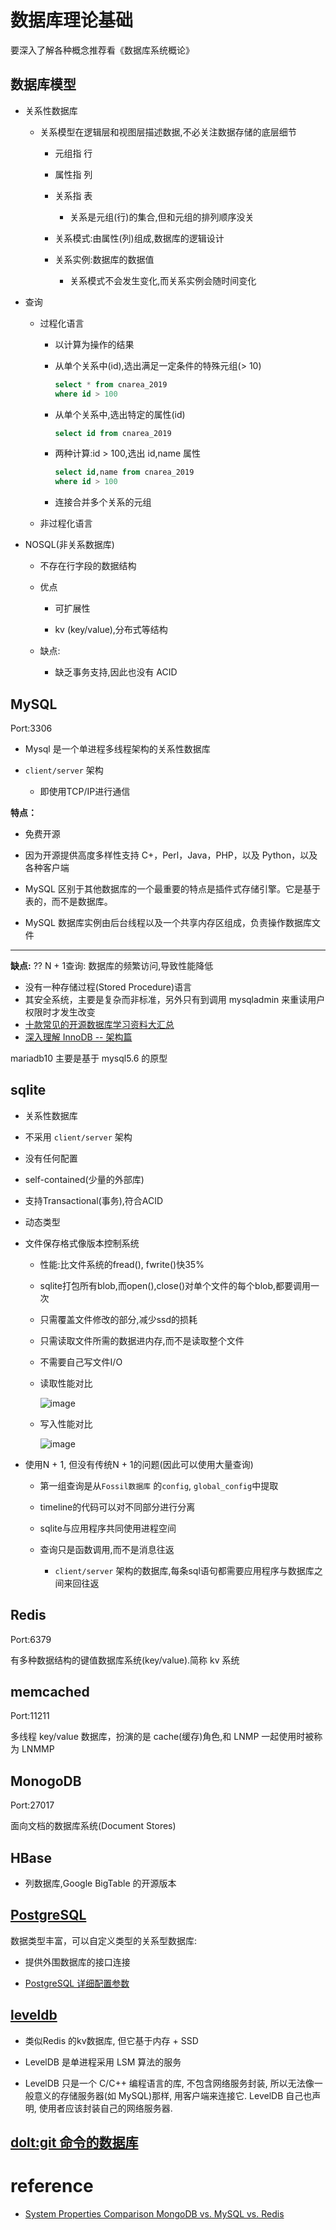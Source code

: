 # 数据库理论基础

要深入了解各种概念推荐看《数据库系统概论》

## 数据库模型

- 关系性数据库

  - 关系模型在逻辑层和视图层描述数据,不必关注数据存储的底层细节

    - 元组指 行

    - 属性指 列

    - 关系指 表

      - 关系是元组(行)的集合,但和元组的排列顺序没关

    - 关系模式:由属性(列)组成,数据库的逻辑设计

    - 关系实例:数据库的数据值

      - 关系模式不会发生变化,而关系实例会随时间变化

- 查询

  - 过程化语言

    - 以计算为操作的结果

    - 从单个关系中(id),选出满足一定条件的特殊元组(> 10)

      ```sql
      select * from cnarea_2019
      where id > 100
      ```

    - 从单个关系中,选出特定的属性(id)

      ```sql
      select id from cnarea_2019
      ```

    - 两种计算:id > 100,选出 id,name 属性

      ```sql
      select id,name from cnarea_2019
      where id > 100
      ```

    - 连接合并多个关系的元组

  - 非过程化语言

- NOSQL(非关系数据库)

  - 不存在行字段的数据结构

  - 优点

    - 可扩展性

    - kv (key/value),分布式等结构

  - 缺点:

    - 缺乏事务支持,因此也没有 ACID

## MySQL

Port:3306

- Mysql 是一个单进程多线程架构的关系性数据库

- `client/server` 架构

    - 即使用TCP/IP进行通信

**特点：**

- 免费开源

- 因为开源提供高度多样性支持 C+，Perl，Java，PHP，以及 Python，以及各种客户端

- MySQL 区别于其他数据库的一个最重要的特点是插件式存储引擎。它是基于表的，而不是数据库。

- MySQL 数据库实例由后台线程以及一个共享内存区组成，负责操作数据库文件

---

**缺点:**
?? N + 1查询: 数据库的频繁访问,导致性能降低
- 没有一种存储过程(Stored Procedure)语言
- 其安全系统，主要是复杂而非标准，另外只有到调用 mysqladmin 来重读用户权限时才发生改变
- [十款常见的开源数据库学习资料大汇总](https://linux.cn/article-3758-1.html)
- [深入理解 InnoDB -- 架构篇](https://mp.weixin.qq.com/s?__biz=MzI2MDQzMTU2MA==&mid=2247483850&idx=1&sn=4611d9744b70a00d411eb4c91246eb7d&chksm=ea688a6ddd1f037bd6bc592bd13feb76abb36c3ea0aeb13e3fb355753d1a64f20f1521f2e1df&token=1896344902&lang=zh_CN#rd)

mariadb10 主要是基于 mysql5.6 的原型

## sqlite

- 关系性数据库

- 不采用 `client/server` 架构

- 没有任何配置

- self-contained(少量的外部库)

- 支持Transactional(事务),符合ACID

- 动态类型

- 文件保存格式像版本控制系统

    - 性能:比文件系统的fread(), fwrite()快35%

    - sqlite打包所有blob,而open(),close()对单个文件的每个blob,都要调用一次

    - 只需覆盖文件修改的部分,减少ssd的损耗

    - 只需读取文件所需的数据进内存,而不是读取整个文件

    - 不需要自己写文件I/O

    - 读取性能对比

        ![image](./Pictures/database_concept/benchmark_read.png)

    - 写入性能对比

        ![image](./Pictures/database_concept/benchmark_write.png)

- 使用N + 1, 但没有传统N + 1的问题(因此可以使用大量查询)

    - 第一组查询是从`Fossil数据库` 的`config`, `global_config`中提取

    - timeline的代码可以对不同部分进行分离

    - sqlite与应用程序共同使用进程空间

    - 查询只是函数调用,而不是消息往返

        - `client/server` 架构的数据库,每条sql语句都需要应用程序与数据库之间来回往返


## Redis

Port:6379

有多种数据结构的键值数据库系统(key/value).简称 kv 系统

## memcached

Port:11211

多线程 key/value 数据库，扮演的是 cache(缓存)角色,和 LNMP 一起使用时被称为 LNMMP

## MonogoDB

Port:27017

面向文档的数据库系统(Document Stores)

## HBase

- 列数据库,Google BigTable 的开源版本

## [PostgreSQL](https://www.postgresql.org/about/)

数据类型丰富，可以自定义类型的关系型数据库:

- 提供外围数据库的接口连接

- [PostgreSQL 详细配置参数](https://postgresqlco.nf/en/doc/param/)

## [leveldb](https://github.com/google/leveldb)

- 类似Redis 的kv数据库, 但它基于内存 + SSD

- LevelDB 是单进程采用 LSM 算法的服务

- LevelDB 只是一个 C/C++ 编程语言的库, 不包含网络服务封装, 所以无法像一般意义的存储服务器(如 MySQL)那样, 用客户端来连接它. LevelDB 自己也声明, 使用者应该封装自己的网络服务器.

## [dolt:git 命令的数据库](https://github.com/dolthub/dolt)

# reference

- [System Properties Comparison MongoDB vs. MySQL vs. Redis
  ](https://db-engines.com/en/system/MongoDB%3BMySQL%3BRedis)
